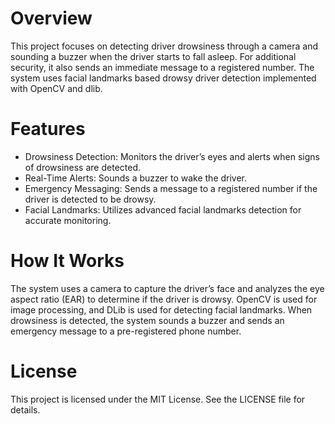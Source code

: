 # Overview
This project focuses on detecting driver drowsiness through a camera and sounding a buzzer when the driver starts to fall asleep. For additional security, it also sends an immediate message to a registered number. The system uses facial landmarks based drowsy driver detection implemented with OpenCV and dlib.

# Features
- Drowsiness Detection: Monitors the driver’s eyes and alerts when signs of drowsiness are detected.
- Real-Time Alerts: Sounds a buzzer to wake the driver.
- Emergency Messaging: Sends a message to a registered number if the driver is detected to be drowsy.
- Facial Landmarks: Utilizes advanced facial landmarks detection for accurate monitoring.
  
# How It Works
The system uses a camera to capture the driver’s face and analyzes the eye aspect ratio (EAR) to determine if the driver is drowsy. OpenCV is used for image processing, and DLib is used for detecting facial landmarks. When drowsiness is detected, the system sounds a buzzer and sends an emergency message to a pre-registered phone number.

# License
This project is licensed under the MIT License. See the LICENSE file for details.
